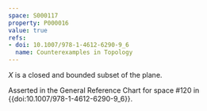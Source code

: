 ```yaml
---
space: S000117
property: P000016
value: true
refs:
- doi: 10.1007/978-1-4612-6290-9_6
  name: Counterexamples in Topology
---
```


$X$ is a closed and bounded subset of the plane.

Asserted in the General Reference Chart for space #120 in
{{doi:10.1007/978-1-4612-6290-9_6}}.
